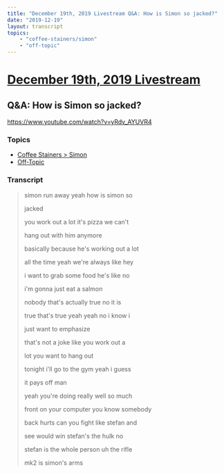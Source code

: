 ```yaml
---
title: "December 19th, 2019 Livestream Q&A: How is Simon so jacked?"
date: "2019-12-19"
layout: transcript
topics:
    - "coffee-stainers/simon"
    - "off-topic"
---
```

# [December 19th, 2019 Livestream](../2019-12-19.md)
## Q&A: How is Simon so jacked?
https://www.youtube.com/watch?v=yRdv_AYUVR4

### Topics
* [Coffee Stainers > Simon](../topics/coffee-stainers/simon.md)
* [Off-Topic](../topics/off-topic.md)

### Transcript

> simon run away yeah how is simon so
>
> jacked
>
> you work out a lot it's pizza we can't
>
> hang out with him anymore
>
> basically because he's working out a lot
>
> all the time yeah we're always like hey
>
> i want to grab some food he's like no
>
> i'm gonna just eat a salmon
>
> nobody that's actually true no it is
>
> true that's true yeah yeah no i know i
>
> just want to emphasize
>
> that's not a joke like you work out a
>
> lot you want to hang out
>
> tonight i'll go to the gym yeah i guess
>
> it pays off man
>
> yeah you're doing really well so much
>
> front on your computer you know somebody
>
> back hurts can you fight like stefan and
>
> see would win stefan's the hulk no
>
> stefan is the whole person uh the rifle
>
> mk2 is simon's arms
